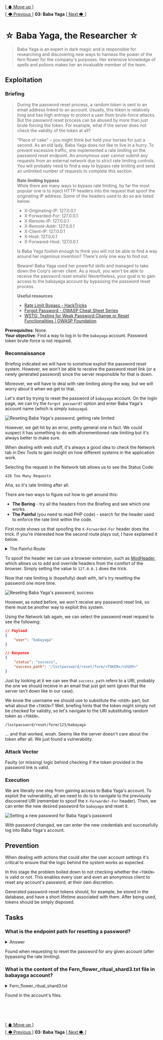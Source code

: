 [[ 🡅 Move up ]](../)</br>
[[ 🡄 Previous ]](../02_Leshy/) **03: Baba Yaga** [[ Next 🡆 ]](../04_Boruta/)

# ☆ Baba Yaga, the Researcher ☆

> Baba Yaga is an expert in dark magic and is responsible for researching and discovering new ways to harness the power of the fern flower for the company's purposes. Her extensive knowledge of spells and potions makes her an invaluable member of the team. 

## Exploitation

### Briefing

> During the password reset process, a random token is sent to an email address linked to an account. Usually, this token is relatively long and has high entropy to protect a user from brute-force attacks. But the password reset process can be abused by more than just brute forcing the token. For example, what if the server does not check the validity of the token at all? 
>
> "Piece of cake" – you might think but hold your horses for just a second. As an old lady, Baba Yaga does not like to live in a hurry. To prevent excessive traffic, she implemented a rate limiting on the password reset endpoint. An anonymous user cannot submit any requests from an external network due to strict rate limiting controls. You will probably need to find a way to bypass rate limiting and send an unlimited number of requests to complete this section. 
>
> **Rate limiting bypass** </br>
> While there are many ways to bypass rate limiting, by far the most popular one is to inject HTTP headers into the request that spoof the originating IP address.  Some of the headers used to do so are listed below:
> - X-Originating-IP: 127.0.0.1 
> - X-Forwarded-For: 127.0.0.1 
> - X-Remote-IP: 127.0.0.1 
> - X-Remote-Addr: 127.0.0.1 
> - X-Client-IP: 127.0.0.1 
> - X-Host: 127.0.0.1 
> - X-Forwared-Host: 127.0.0.1 
>
> Is Baba Yaga foolish enough to think you will not be able to find a way around her ingenious invention? There's only one way to find out. 
>
> Beware! Baba Yaga used her powerful skills and managed to take down the Corp's server client. As a result, you won't be able to receive the password reset emails! Nevertheless, your goal is to gain access to the babayaga account by bypassing the password reset process.
>
> **Useful resources** </br>
> - [Rate Limit Bypass - HackTricks](https://book.hacktricks.xyz/pentesting-web/rate-limit-bypass)
> - [Forgot Password - OWASP Cheat Sheet Series](https://cheatsheetseries.owasp.org/cheatsheets/Forgot_Password_Cheat_Sheet.html)
> - [WSTG: Testing for Weak Password Change or Reset Functionalities | OWASP Foundation](https://owasp.org/www-project-web-security-testing-guide/latest/4-Web_Application_Security_Testing/04-Authentication_Testing/09-Testing_for_Weak_Password_Change_or_Reset_Functionalities)

**Prerequisites**: None. </br>
**Your objective**: Find a way to log in to the `babayaga` account. Password token brute-force is not required.

### Reconnaissance

Briefing indicated we will have to somehow exploit the password reset system. However, we won't be able to receive the password reset link (or a newly generated password) since the server responsible for that is down.

Moreover, we will have to deal with rate limiting along the way, but we will worry about it when we get to that.

Let's start by trying to reset the password of `babayaga` account. On the login page, we can try the `Forgot password?` option and enter Baba Yaga's account name (which is simply `babayaga`).

![Reseting Baba Yaga's password, getting rate limited](./media/password_reset_429.png)

However, we get hit by an error, pretty general one in fact. We could suspect it has something to do with aforementioned rate limiting but it's always better to make sure.

When dealing with web stuff, it's always a good idea to check the Network tab in Dev Tools to gain insight on how different systems in the application work.

Selecting the request in the Network tab allows us to see the Status Code:

```
429 Too Many Requests
```

Aha, so it's rate limiting after all.

There are two ways to figure out how to get around this:
- **The Boring** - try all the headers from the Briefing and see which one works.
- **The Painful** (you need to read PHP code) - search for the header used to enforce the rate limit within the code.

First route shows us that spoofing the `X-Forwarded-For` header does the trick. If you're interested how the second route plays out, I have explained it below.

<details>
<summary>The Painful Route</summary>
</br>
This is where we will start delving into the source code of the application.

For starters, the application utilizes MVC design pattern, storing all the endpoint logic in the Controller files, alongside with `routes.php` files defining all the available routes and what methods should they invoke when the corresponding endpoint is being accessed.

By looking around the application files we can find the `RateLimitingMiddleware.php` which is responsible for - you guessed it - rate limiting certain endpoints.

Inside, we can find the `beforeController` method, which in this framework is invoked before the appropriate Controller logic (based on endpoint selected) kicks in.

```PHP
$requestPath = $this->request->getPathInfo();
$LIMIT_PATHS = ["/lostpassword/email", "/lostpassword/reset/form", "/lostpassword/set"];

foreach($LIMIT_PATHS as $path) {
    if(str_starts_with($requestPath, $path)) {
        $IP = $this->request->getHeader("X-Forwarded-For");
        if(stripos($IP, '.') === false) {
                $IP = "1.3.3.7";
                $anonLimit = 0;
        }
        else {
                $anonLimit = 99999999;
        }

        // (...)
    }

    // (...)
}
```

Clearly, the function cares only about the `X-Forwarded-For` header and whether or not it contains a single period, when it comes to rate limiting. Thus, we can even set this header to `.` and we will pass through the rate limiting functionality.
</details>

To spoof the header we can use a browser extension, such as [ModHeader](https://modheader.com/), which allows us to add and override headers from the comfort of the browser. Simply setting the value to `127.0.0.1` does the trick.

Now that rate limiting is (hopefully) dealt with, let's try resetting the password one more time.

![Reseting Baba Yaga's password, success](./media/password_reset.png)

Hovewer, as noted before, we won't receive any password reset link, so there must be another way to exploit this system.

Using the Network tab again, we can select the password reset request to see the following:

```JSON
// Payload
{
    "user": "babayaga"
}

// Response
{
    "status": "success",
    "success_path": "/lostpassword/reset/form/<TOKEN>/<USER>"
}
```

Just by looking at it we can see that `success_path` refers to a URI, probably the one we should receive in an email that just got sent (given that the server isn't down like in our case).

We know the username we should use to substitute the `<USER>` part, but what about the `<TOKEN>`? Well, briefing hints that the token might simply not be checked for validity, so let's navigate to the URI substituting random token as `<TOKEN>`.

```
/lostpassword/reset/form/123/babayaga
```

... and that worked, woah. Seems like the server doesn't care about the token after all. We just found a vulnerability.

### Attack Vector

Faulty (or missing) logic behind checking if the token provided in the password link is valid.

### Execution

We are literally one step from gaining access to Baba Yaga's account. To exploit the vulnerability, all we need to do is to navigate to the previously discovered URI (remember to spoof the `X-Forwarder-For` header). Then, we can enter the new desired password for `babayaga` and reset it.

![Setting a new password for Baba Yaga's password](./media/set_new_password.png)

With password changed, we can enter the new credentials and successfully log into Baba Yaga's account.

## Prevention

When dealing with actions that could alter the user account settings it's critical to ensure that the logic behind the system works as expected.

In this stage the problem boiled down to not checking whether the `<TOKEN>` is valid or not. This enables every user and even an anonymous client to reset any  account's password, at their own discretion.

Generated password-reset tokens should, for example, be stored in the database, and have a short lifetime associated with them. After being used, tokens should be simply disposed.

## Tasks

### What is the endpoint path for resetting a password?

<details>
<summary>Answer</summary>

`/lostpassword/reset/form/<TOKEN>/<USER>`

</details>

Found when requesting to reset the password for any given account (after bypassing the rate limiting).

### What is the content of the Fern_flower_ritual_shard3.txt file in babayaga account?

<details>
<summary>Fern_flower_ritual_shard3.txt</summary>

`Midsummer_Corp{F1nd_th3_cl34r1ng_w1th_th3_anc13nt_st0n3s}`

</details>

Found in the account's files.

</br>
</br>
</br>

[[ 🡅 Move up ]](../)</br>
[[ 🡄 Previous ]](../02_Leshy/) **03: Baba Yaga** [[ Next 🡆 ]](../04_Boruta/)